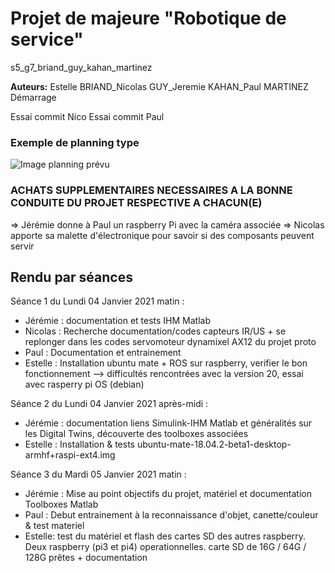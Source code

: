 # Projet de majeure "Robotique de service"
s5_g7_briand_guy_kahan_martinez

**Auteurs:** Estelle BRIAND_Nicolas GUY_Jeremie KAHAN_Paul MARTINEZ
Démarrage

Essai commit Nico
Essai commit Paul


### Exemple de planning type
![Image planning prévu](https://gitlab.com/20-21_5ETI_PRJ/Sujet_5__Simulated_robotic_scenario/s5_g7_briand_guy_kahan_martinez/-/raw/master/autre/Planning-Pr%C3%A9vu.PNG)

### ACHATS SUPPLEMENTAIRES NECESSAIRES A LA BONNE CONDUITE DU PROJET RESPECTIVE A CHACUN(E)
=> Jérémie donne à Paul un raspberry Pi avec la caméra associée
=> Nicolas apporte sa malette d'électronique pour savoir si des composants peuvent servir

## Rendu par séances
Séance 1 du Lundi 04 Janvier 2021 matin :
- Jérémie : documentation et tests IHM Matlab
- Nicolas : Recherche documentation/codes capteurs IR/US + se replonger dans les codes servomoteur dynamixel AX12 du projet proto
- Paul : Documentation et entrainement 
- Estelle : Installation ubuntu mate + ROS sur raspberry, verifier le bon fonctionnement --> difficultés rencontrées avec la version 20, essai avec rasperry pi OS (debian)

Séance 2 du Lundi 04 Janvier 2021 après-midi :
- Jérémie : documentation liens Simulink-IHM Matlab et généralités sur les Digital Twins, découverte des toolboxes associées
- Estelle : Installation & tests ubuntu-mate-18.04.2-beta1-desktop-armhf+raspi-ext4.img 

Séance 3 du Mardi 05 Janvier 2021 matin :
- Jérémie : Mise au point objectifs du projet, matériel et documentation Toolboxes Matlab
- Paul : Debut entrainement à la reconnaissance d'objet, canette/couleur & test materiel
- Estelle: test du matériel et flash des cartes SD des autres raspberry. Deux raspberry (pi3 et pi4) operationnelles.
carte SD de 16G / 64G / 128G prêtes + documentation
